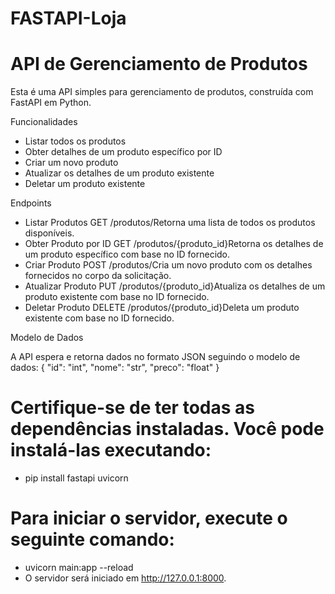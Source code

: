 # FASTAPI-Loja

# API de Gerenciamento de Produtos

Esta é uma API simples para gerenciamento de produtos, construída com FastAPI em Python.

Funcionalidades
- Listar todos os produtos
- Obter detalhes de um produto específico por ID
- Criar um novo produto
- Atualizar os detalhes de um produto existente
- Deletar um produto existente

Endpoints
- Listar Produtos
GET /produtos/Retorna uma lista de todos os produtos disponíveis.
- Obter Produto por ID
GET /produtos/{produto_id}Retorna os detalhes de um produto específico com base no ID fornecido.
- Criar Produto
POST /produtos/Cria um novo produto com os detalhes fornecidos no corpo da solicitação.
- Atualizar Produto
PUT /produtos/{produto_id}Atualiza os detalhes de um produto existente com base no ID fornecido.
- Deletar Produto
DELETE /produtos/{produto_id}Deleta um produto existente com base no ID fornecido.

Modelo de Dados

A API espera e retorna dados no formato JSON seguindo o modelo de dados: {
  "id": "int",
  "nome": "str",
  "preco": "float"
}

# Certifique-se de ter todas as dependências instaladas. Você pode instalá-las executando:
- pip install fastapi uvicorn

# Para iniciar o servidor, execute o seguinte comando:
- uvicorn main:app --reload
- O servidor será iniciado em http://127.0.0.1:8000.
